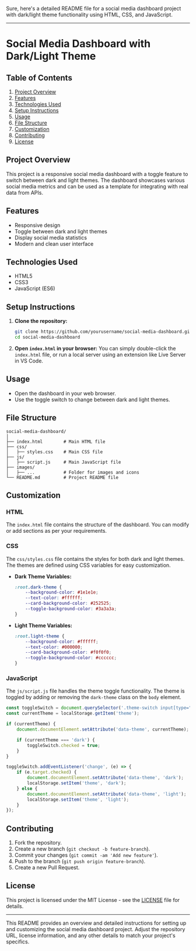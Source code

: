 Sure, here's a detailed README file for a social media dashboard project with dark/light theme functionality using HTML, CSS, and JavaScript.

---

# Social Media Dashboard with Dark/Light Theme

## Table of Contents

1. [Project Overview](#project-overview)
2. [Features](#features)
3. [Technologies Used](#technologies-used)
4. [Setup Instructions](#setup-instructions)
5. [Usage](#usage)
6. [File Structure](#file-structure)
7. [Customization](#customization)
8. [Contributing](#contributing)
9. [License](#license)

## Project Overview

This project is a responsive social media dashboard with a toggle feature to switch between dark and light themes. The dashboard showcases various social media metrics and can be used as a template for integrating with real data from APIs.

## Features

- Responsive design
- Toggle between dark and light themes
- Display social media statistics
- Modern and clean user interface

## Technologies Used

- HTML5
- CSS3
- JavaScript (ES6)

## Setup Instructions

1. **Clone the repository:**
    ```bash
    git clone https://github.com/yourusername/social-media-dashboard.git
    cd social-media-dashboard
    ```

2. **Open `index.html` in your browser:**
    You can simply double-click the `index.html` file, or run a local server using an extension like Live Server in VS Code.

## Usage

- Open the dashboard in your web browser.
- Use the toggle switch to change between dark and light themes.

## File Structure

```
social-media-dashboard/
│
├── index.html        # Main HTML file
├── css/
│   ├── styles.css    # Main CSS file
├── js/
│   ├── script.js     # Main JavaScript file
├── images/
│   ├── ...           # Folder for images and icons
└── README.md         # Project README file
```

## Customization

### HTML

The `index.html` file contains the structure of the dashboard. You can modify or add sections as per your requirements.

### CSS

The `css/styles.css` file contains the styles for both dark and light themes. The themes are defined using CSS variables for easy customization.

- **Dark Theme Variables:**
    ```css
    :root.dark-theme {
        --background-color: #1e1e1e;
        --text-color: #ffffff;
        --card-background-color: #252525;
        --toggle-background-color: #3a3a3a;
    }
    ```

- **Light Theme Variables:**
    ```css
    :root.light-theme {
        --background-color: #ffffff;
        --text-color: #000000;
        --card-background-color: #f0f0f0;
        --toggle-background-color: #cccccc;
    }
    ```

### JavaScript

The `js/script.js` file handles the theme toggle functionality. The theme is toggled by adding or removing the `dark-theme` class on the `body` element.

```javascript
const toggleSwitch = document.querySelector('.theme-switch input[type="checkbox"]');
const currentTheme = localStorage.getItem('theme');

if (currentTheme) {
    document.documentElement.setAttribute('data-theme', currentTheme);

    if (currentTheme === 'dark') {
        toggleSwitch.checked = true;
    }
}

toggleSwitch.addEventListener('change', (e) => {
    if (e.target.checked) {
        document.documentElement.setAttribute('data-theme', 'dark');
        localStorage.setItem('theme', 'dark');
    } else {
        document.documentElement.setAttribute('data-theme', 'light');
        localStorage.setItem('theme', 'light');
    }
});
```

## Contributing

1. Fork the repository.
2. Create a new branch (`git checkout -b feature-branch`).
3. Commit your changes (`git commit -am 'Add new feature'`).
4. Push to the branch (`git push origin feature-branch`).
5. Create a new Pull Request.

## License

This project is licensed under the MIT License - see the [LICENSE](LICENSE) file for details.

---

This README provides an overview and detailed instructions for setting up and customizing the social media dashboard project. Adjust the repository URL, license information, and any other details to match your project's specifics.
